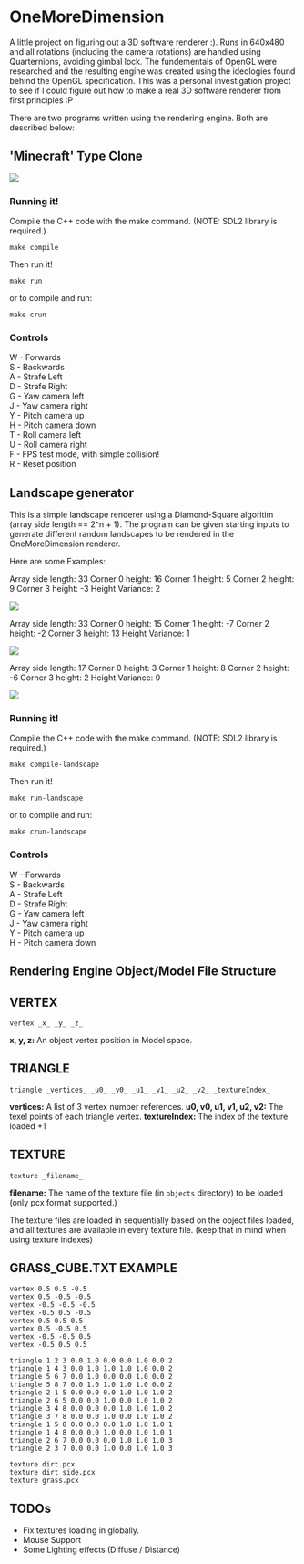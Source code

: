 # OneMoreDimension

A little project on figuring out a 3D software renderer :). Runs in 640x480 and all rotations (including the camera rotations) are handled using Quarternions, avoiding gimbal lock. The fundementals of OpenGL were researched and the resulting engine was created using the ideologies found behind the OpenGL specification. This was a personal investigation project to see if I could figure out how to make a real 3D software renderer from first principles :P

There are two programs written using the rendering engine. Both are described below:

## 'Minecraft' Type Clone

![](images/blocks.gif)

### Running it!

Compile the C++ code with the make command. (NOTE: SDL2 library is required.)

`make compile`

Then run it!

`make run`

or to compile and run:

`make crun`

### Controls

W - Forwards\
S - Backwards\
A - Strafe Left\
D - Strafe Right\
G - Yaw camera left\
J - Yaw camera right\
Y - Pitch camera up\
H - Pitch camera down\
T - Roll camera left\
U - Roll camera right\
F - FPS test mode, with simple collision!\
R - Reset position

## Landscape generator

This is a simple landscape renderer using a Diamond-Square algoritim (array side length == 2^n + 1). The program can be given starting inputs to generate different random landscapes to be rendered in the OneMoreDimension renderer.

Here are some Examples:

Array side length: 33
Corner 0 height: 16
Corner 1 height: 5
Corner 2 height: 9
Corner 3 height: -3
Height Variance: 2

![](images/landscape1.png)

Array side length: 33
Corner 0 height: 15
Corner 1 height: -7
Corner 2 height: -2
Corner 3 height: 13
Height Variance: 1

![](images/landscape2.png)

Array side length: 17
Corner 0 height: 3
Corner 1 height: 8
Corner 2 height: -6
Corner 3 height: 2
Height Variance: 0

![](images/landscape3.png)


### Running it!

Compile the C++ code with the make command. (NOTE: SDL2 library is required.)

`make compile-landscape`

Then run it!

`make run-landscape`

or to compile and run:

`make crun-landscape`

### Controls

W - Forwards\
S - Backwards\
A - Strafe Left\
D - Strafe Right\
G - Yaw camera left\
J - Yaw camera right\
Y - Pitch camera up\
H - Pitch camera down

## Rendering Engine Object/Model File Structure

VERTEX
------
`vertex _x_ _y_ _z_`

**x, y, z:** An object vertex position in Model space.

TRIANGLE
--------
`triangle _vertices_ _u0_ _v0_ _u1_ _v1_ _u2_ _v2_ _textureIndex_`

**vertices:** A list of 3 vertex number references.
**u0, v0, u1, v1, u2, v2:** The texel points of each triangle vertex.
**textureIndex:** The index of the texture loaded +1


TEXTURE
-------
`texture _filename_`

**filename:** The name of the texture file (in `objects` directory) to be loaded (only pcx format supported.)

The texture files are loaded in sequentially based on the object files loaded, and all textures are available in every texture file. (keep that in mind when using texture indexes) 

GRASS_CUBE.TXT EXAMPLE
----------------

```
vertex 0.5 0.5 -0.5
vertex 0.5 -0.5 -0.5
vertex -0.5 -0.5 -0.5
vertex -0.5 0.5 -0.5
vertex 0.5 0.5 0.5
vertex 0.5 -0.5 0.5
vertex -0.5 -0.5 0.5
vertex -0.5 0.5 0.5

triangle 1 2 3 0.0 1.0 0.0 0.0 1.0 0.0 2
triangle 1 4 3 0.0 1.0 1.0 1.0 1.0 0.0 2
triangle 5 6 7 0.0 1.0 0.0 0.0 1.0 0.0 2
triangle 5 8 7 0.0 1.0 1.0 1.0 1.0 0.0 2
triangle 2 1 5 0.0 0.0 0.0 1.0 1.0 1.0 2
triangle 2 6 5 0.0 0.0 1.0 0.0 1.0 1.0 2
triangle 3 4 8 0.0 0.0 0.0 1.0 1.0 1.0 2
triangle 3 7 8 0.0 0.0 1.0 0.0 1.0 1.0 2
triangle 1 5 8 0.0 0.0 0.0 1.0 1.0 1.0 1
triangle 1 4 8 0.0 0.0 1.0 0.0 1.0 1.0 1
triangle 2 6 7 0.0 0.0 0.0 1.0 1.0 1.0 3
triangle 2 3 7 0.0 0.0 1.0 0.0 1.0 1.0 3

texture dirt.pcx
texture dirt_side.pcx
texture grass.pcx
```

## TODOs

- Fix textures loading in globally.
- Mouse Support
- Some Lighting effects (Diffuse / Distance)

